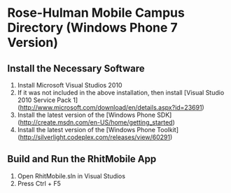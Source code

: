 # Rose-Hulman Mobile Campus Directory (Windows Phone 7 Version)

## Install the Necessary Software
1. Install Microsoft Visual Studios 2010
2. If it was not included in the above installation, then install [Visual Studio 2010 Service Pack 1] (http://www.microsoft.com/download/en/details.aspx?id=23691)
3. Install the latest version of the [Windows Phone SDK] (http://create.msdn.com/en-US/home/getting_started)
4. Install the latest version of the [Windows Phone Toolkit] (http://silverlight.codeplex.com/releases/view/60291)

## Build and Run the RhitMobile App
1. Open RhitMobile.sln in Visual Studios
2. Press Ctrl + F5